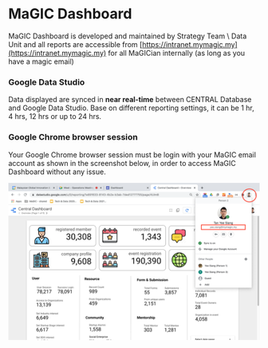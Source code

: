 # MaGIC Dashboard

MaGIC Dashboard is developed and maintained by Strategy Team \ Data Unit and all reports are accessible from [https://intranet.mymagic.my](https://intranet.mymagic.my) for all MaGICian internally \(as long as you have a magic email\)

### Google Data Studio

Data displayed are synced in **near real-time** between CENTRAL Database and Google Data Studio. Base on different reporting settings, it can be 1 hr, 4 hrs, 12 hrs or up to 24 hrs.

### Google Chrome browser session

Your Google Chrome browser session must be login with your MaGIC email account as shown in the screenshot below, in order to access MaGIC Dashboard without any issue.

![](../.gitbook/assets/screenshot-2021-02-08-at-11.43.31-am.png)



